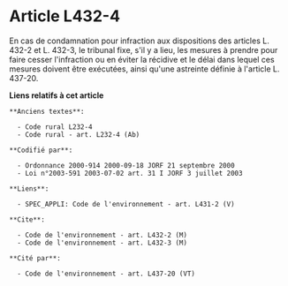 # Article L432-4

En cas de condamnation pour infraction aux dispositions des articles L. 432-2 et L. 432-3, le tribunal fixe, s'il y a lieu,
les mesures à prendre pour faire cesser l'infraction ou en éviter la récidive et le délai dans lequel ces mesures doivent
être exécutées, ainsi qu'une astreinte définie à l'article L. 437-20.

**Liens relatifs à cet article**

	**Anciens textes**:

	  - Code rural L232-4
	  - Code rural - art. L232-4 (Ab)

	**Codifié par**:

	  - Ordonnance 2000-914 2000-09-18 JORF 21 septembre 2000
	  - Loi n°2003-591 2003-07-02 art. 31 I JORF 3 juillet 2003

	**Liens**:

	  - SPEC_APPLI: Code de l'environnement - art. L431-2 (V)

	**Cite**:

	  - Code de l'environnement - art. L432-2 (M)
	  - Code de l'environnement - art. L432-3 (M)

	**Cité par**:

	  - Code de l'environnement - art. L437-20 (VT)
